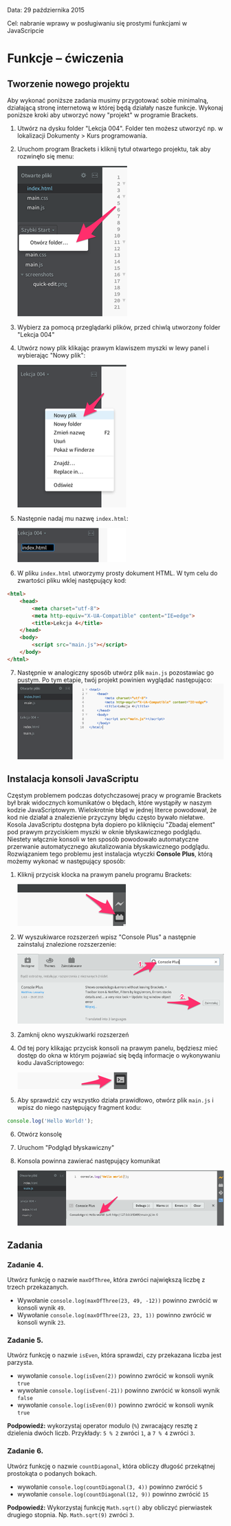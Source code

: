 Data: 29 października 2015

Cel: nabranie wprawy w posługiwaniu się prostymi funkcjami w JavaScripcie

# Funkcje – ćwiczenia

## Tworzenie nowego projektu

Aby wykonać poniższe zadania musimy przygotować sobie minimalną, działającą stronę internetową w której będą działały nasze funkcje. Wykonaj poniższe kroki aby utworzyć nowy "projekt" w programie Brackets.

1. Utwórz na dysku folder "Lekcja 004". Folder ten możesz utworzyć np. w lokalizacji Dokumenty > Kurs programowania.
2. Uruchom program Brackets i kliknij tytuł otwartego projektu, tak aby rozwinęło się menu:

    ![Otwórz folder...](lekcja-0004/otworz-folder.png)
    
3. Wybierz za pomocą przeglądarki plików, przed chiwlą utworzony folder "Lekcja 004"
4. Utwórz nowy plik klikając prawym klawiszem myszki w lewy panel i wybierając "Nowy plik":

    ![Nowy plik](lekcja-0004/nowy-plik.png)
    
5. Następnie nadaj mu nazwę `index.html`:

    ![index.html](lekcja-0004/nowy-plik-index.png)
    
6. W pliku `index.html` utworzymy prosty dokument HTML. W tym celu do zwartości pliku wklej następujący kod:
```html
<html>
    <head>
        <meta charset="utf-8">
        <meta http-equiv="X-UA-Compatible" content="IE=edge">
        <title>Lekcja 4</title>
    </head>
    <body>
        <script src="main.js"></script>
    </body>
</html>
```
7. Następnie w analogiczny sposób utwórz plik `main.js` pozostawiac go pustym. Po tym etapie, twój projekt powinien wyglądać następująco:
![index.html](lekcja-0004/main-js.png)

## Instalacja konsoli JavaScriptu

Częstym problemem podczas dotychczasowej pracy w programie Brackets był brak widocznych komunikatów o błędach, które wystąpiły w naszym kodzie JavaScriptowym. Wielokrotnie błąd w jednej literce powodował, że kod nie działał a znalezienie przyczyny błędu często bywało niełatwe. Kosola JavaScriptu dostępna była dopiero po kliknięciu "Zbadaj element" pod prawym przyciskiem myszki w oknie błyskawicznego podglądu. Niestety włącznie konsoli w ten sposób powodowało automatyczne przerwanie automatycznego akutalizowania błyskawicznego podglądu. Rozwiązaniem tego problemu jest instalacja wtyczki **Console Plus**, którą możemy wykonać w następujący sposób:

1. Kliknij przycisk klocka na prawym panelu programu Brackets:
    
    ![plugins button](lekcja-0004/plugins-button.png)
    
2. W wyszukiwarce rozszerzeń wpisz "Console Plus" a następnie zainstaluj znalezione rozszerzenie:

    ![index.html](lekcja-0004/console-plus-install.png)
    
3. Zamknij okno wyszukiwarki rozszerzeń
4. Od tej pory klikając przycisk konsoli na prawym panelu, będziesz mieć dostęp do okna w którym pojawiać się będą informacje o wykonywaniu kodu JavaScriptowego:

    ![console button](lekcja-0004/console-button.png)
    
5. Aby sprawdzić czy wszystko działa prawidłowo, otwórz plik `main.js` i wpisz do niego następujący fragment kodu:
```javascript
console.log('Hello World!');
```
6. Otwórz konsolę
7. Uruchom "Podgląd błyskawiczny"
8. Konsola powinna zawierać następujący komunikat

    ![working console](lekcja-0004/console-works.png)
    
## Zadania

### Zadanie 4.
Utwórz funkcję o nazwie `maxOfThree`, która zwróci największą liczbę z trzech przekazanych.

- Wywołanie `console.log(maxOfThree(23, 49, -12))` powinno zwrócić w konsoli wynik `49`.
- Wywołanie `console.log(maxOfThree(23, 23, 1))` powinno zwrócić w konsoli wynik `23`.

### Zadanie 5.

Utwórz funkcję o nazwie `isEven`, która sprawdzi, czy przekazana liczba jest parzysta.

- wywołanie `console.log(isEven(2))` powinno zwrócić w konsoli wynik `true`
- wywołanie `console.log(isEven(-21))` powinno zwrócić w konsoli wynik `false`
- wywołanie `console.log(isEven(0))` powinno zwrócić w konsoli wynik `true`

**Podpowiedź:** wykorzystaj operator modulo (`%`) zwracający resztę z dzielenia dwóch liczb. Przykłady: `5 % 2` zwróci `1`, a `7 % 4` zwróci `3`.

### Zadanie 6.

Utwórz funkcję o nazwie `countDiagonal`, która obliczy długość przekątnej prostokąta o podanych bokach.

- wywołanie `console.log(countDiagonal(3, 4))` powinno zwrócić `5`
- wywołanie `console.log(countDiagonal(12, 9))` powinno zwrócić `15`

**Podpowiedź:** Wykorzystaj funkcję `Math.sqrt()` aby obliczyć pierwiastek drugiego stopnia. Np. `Math.sqrt(9)` zwróci `3`.
